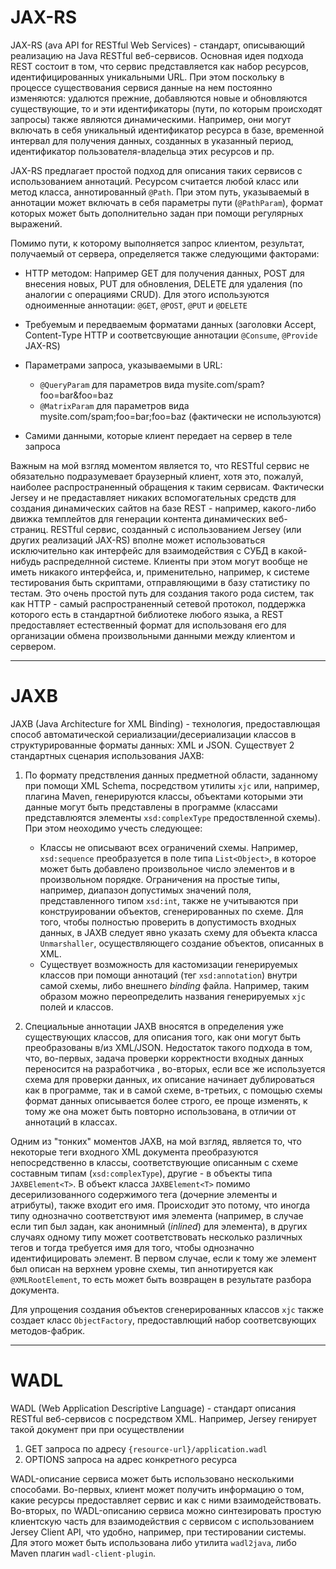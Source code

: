 JAX-RS
======

JAX-RS (ava API for RESTful Web Services) - стандарт, описывающий реализацию на Java RESTful веб-сервисов. 
Основная идея подхода REST состоит в том, что сервис представляется как набор ресурсов, идентифицированных 
уникальными URL. При этом поскольку в процессе существования сервися данные на нем постоянно изменяются: 
удалются прежние, добавляются новые и обновляются существующие, то и эти идентификаторы (пути, по которым происходят 
запросы) также являются динамическими. Например, они могут включать в себя уникальный идентификатор ресурса в базе, 
временной интервал для получения данных, созданных в указанный период, идентификатор пользователя-владельца этих ресурсов и пр.

JAX-RS предлагает простой подход для описания таких сервисов с использованием аннотаций. Ресурсом считается
любой класс или метод класса, аннотированный `@Path`. При этом путь, указываемый в аннотации может включать в себя
параметры пути (`@PathParam`), формат которых может быть дополнительно задан при помощи регулярных выражений. 

Помимо пути, к которому выполняется запрос клиентом, результат, получаемый от сервера, определяется также 
следующими факторами:

* HTTP методом: Например GET для получения данных, POST для внесения новых, PUT для обновления, DELETE для удаления 
(по аналогии с операциями CRUD). Для этого используются одноименные аннотации: `@GET`, `@POST`, `@PUT` и `@DELETE`

* Требуемым и передваемым форматами данных (заголовки Accept, Content-Type HTTP и соответсвующие аннотации `@Consume`, `@Provide` JAX-RS)

* Параметрами запроса, указываемыми в URL:
    - `@QueryParam` для параметров вида mysite.com/spam?foo=bar&foo=baz
    - `@MatrixParam` для параметров вида mysite.com/spam;foo=bar;foo=baz (фактически не используются)

* Самими данными, которые клиент передает на сервер в теле запроса

Важным на мой взгляд моментом является то, что RESTful сервис не обязательно подразумевает браузерный клиент, 
хотя это, пожалуй, наиболее распространенный обращения к таким сервисам. Фактически Jersey и не предаставляет никаких вспомогательных средств для создания динамических сайтов на базе REST - например, какого-либо движка темплейтов для генерации контента
динамических веб-страниц. RESTful сервис, созданный с использованием Jersey (или других реализаций JAX-RS) вполне может
использоваться исключительно как интерфейс для взаимодействия с СУБД в какой-нибудь распределнной системе. 
Клиенты при этом могут вообще не иметь никакого интерфейса, и, применительно, например, к системе тестирования
быть скриптами, отправляющими в базу статистику по тестам. Это очень простой путь для создания 
такого рода систем, так как HTTP - самый распространенный сетевой протокол, поддержка которого есть в стандартной 
библиотеке любого языка, а REST предоставляет естественный формат для использованя его для организации обмена произвольными данными
между клиентом и сервером.

---

JAXB
====

JAXB (Java Architecture for XML Binding) - технология, предоставлющая способ автоматической сериализации/десериализации классов в структурированные форматы данных: XML и JSON. Существует 2 стандартных сценария использования JAXB:

1. По формату предствления данных предметной области, заданному при помощи XML Schema, посредством утилиты `xjc` или, например, 
плагина Maven, генерируются классы, объектами которыми эти данные могут быть представлены в программе (классами представлюятся 
элементы `xsd:complexType` предоствленной схемы). 
При этом неоходимо учесть следующее:
    * Классы не описывают всех ограничений схемы. Например, `xsd:sequence` преобразуется в поле типа `List<Object>`, в которое может
    быть добавлено произвольное число элементов и в произвольном порядке. Ограничения на простые типы, например, диапазон допустимых значений поля, представленного типом `xsd:int`, также не учитываются при конструировании объектов, сгенерированных по схеме.
    Для того, чтобы полностью проверить в допустимость входных данных, в JAXB следует явно указать схему для объекта класса `Unmarshaller`, осуществляющего создание объектов, описанных в XML.
    * Существует возможность для кастомизации генерируемых классов при помощи аннотаций (тег `xsd:annotation`) внутри самой схемы,
    либо внешнего *binding* файла. Например, таким образом можно переопределить названия генерируемых `xjc` полей и классов.  

2. Специальные аннотации JAXB вносятся в определения уже существующих классов, для описания того, как они могут быть преобразованы 
в/из XML/JSON. Недостаток такого подхода в том, что, во-первых, задача проверки корректности входных данных переносится на разработчика , во-вторых, если все же используется схема для проверки данных, их описание начинает дублироваться как в программе, так и в самой схеме, в-третьих, с помощью схемы формат данных описывается более строго, ее проще изменять, к тому же она может быть повторно использована, в отличии от аннотаций в классах.

Одним из "тонких" моментов JAXB, на мой взгляд, является то, что некоторые теги входного XML документа преобразуются 
непосредственно в классы, соответствующие описанным с схеме составным типам (`xsd:complexType`), другие - в объекты 
типа `JAXBElement<T>`. В объект класса `JAXBElement<T>` помимо десерилизованного содержимого тега (дочерние элементы и атрибуты), 
также входит его имя. Происходит это потому, что иногда типу однозначно соответствуют имя элемента (например, в случае если
тип был задан, как анонимный (*inlined*) для элемента), в других случаях одному типу может соответствовать несколько различных тегов
и тогда требуется имя для того, чтобы однозначно идентифицировать элемент. В первом случае, если к тому же элемент был 
описан на верхнем уровне схемы, тип аннотируется как `@XMLRootElement`, то есть может быть возвращен в результате разбора 
документа.

Для упрощения создания объектов сгенерированных классов `xjc` также создает класс `ObjectFactory`, предоставлющий набор 
соответсвующих методов-фабрик.

---

WADL
====

WADL (Web Application Descriptive Language) - стандарт описания RESTful веб-сервисов с посредством XML. Например, Jersey генирует такой документ при при осуществлении

1. GET запроса по адресу `{resource-url}/application.wadl`
2. OPTIONS запроса на адрес конкретного ресурса

WADL-описание сервиса может быть использовано несколькими способами. Во-первых, клиент может получить информацию о том, какие ресурсы предоставляет сервис и как с ними взаимодействовать. Во-вторых, по WADL-описанию сервиса можно синтезировать простую клиентскую часть для взаимодействия с сервисом с использованием Jersey Client API, что удобно, например, при тестировании системы. Для этого может быть использована либо утилита `wadl2java`, либо Maven плагин `wadl-client-plugin`.

